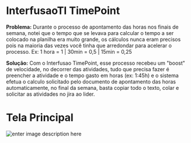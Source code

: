 # InterfusaoTI TimePoint

**Problema:** Durante o processo de apontamento das horas nos finais de semana, notei que o tempo que se levava para calcular o tempo a ser colocado na planilha era muito grande, os cálculos nunca eram precisos pois na maioria das vezes você tinha que arredondar para acelerar o processo.
Ex:  1 hora = 1 | 30min = 0,5 | 15min = 0,25

**Solução:** Com o Interfusao TimePoint, esse processo recebeu um "boost" de velocidade, no decorrer das atividades, tudo que precisa fazer é preencher a atividade e o tempo gasto em horas (ex:  1:45h) e o sistema efetua o calculo solicitado pelo documento de apontamento das horas automaticamente, no final da semana, basta copiar todo o texto, colar e solicitar as atividades no jira ao lider.



# Tela Principal

![enter image description here](https://i.imgur.com/w4ZknHH.png)